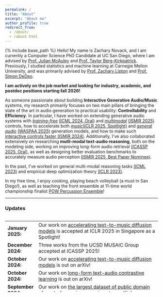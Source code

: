 ```yaml
---
permalink: /
title: "About"
excerpt: "About me"
author_profile: true
redirect_from: 
  - /about/
  - /about.html
---
```

{% include base_path %}
Hello! My name is Zachary Novack, and I am currently a Computer Science PhD Candidate at UC San Diego, where I am advised by <a href="https://cseweb.ucsd.edu/~jmcauley/" target="_blank">Prof. Julian McAuley</a> and <a href="https://cseweb.ucsd.edu/~tberg/" target="_blank">Prof. Taylor Berg-Kirkpatrick</a>. Previously, I studied statistics and machine learning at Carnegie Mellon University, and was primarily advised by <a href="https://www.zacharylipton.com/" target="_blank">Prof. Zachary Lipton</a> and <a href="https://sites.santafe.edu/~simon/" target="_blank">Prof. Simon DeDeo</a>. 

**I am actively on the job market and looking for industry, academic, and postdoc positions starting fall 2026!**


As someone passionate about building **Interactive Generative Audio/Music** systems, my research primarily focuses on two main pillars of bringing the state of the art in audio generation to practical usability: **Controllability** and **Efficiency**. In particular, I have worked on extending generative audio systems with <a href="https://ditto-music.github.io/web/" target="_blank">*training-free*</a>  [(ICML 2024, Oral)](https://arxiv.org/abs/2401.12179) and <a href="https://havenpersona.github.io/ossl-v1/" target="_blank">*multimodal*</a> [(ISMIR 2025)](https://arxiv.org/abs/2506.12573) controls, how to accelerate both <a href="https://presto-music.github.io/web/" target="_blank">*music*</a>[(ICLR 2025, Spotlight)](https://arxiv.org/abs/2410.05167) and <a href="https://arc-text2audio.github.io/web/" target="_blank">*general audio*</a> [(WASPAA 2025)](https://arxiv.org/abs/2505.08175) generation models, and how to make such <a href="https://ditto-music.github.io/ditto2/" target="_blank">interactive controls faster </a>  [(ISMIR 2024)](https://arxiv.org/abs/2405.20289).
 Additionally, I've also collaborated extensively on researching **mutli-modal text-audio reasoning**, both on the modeling side, working on improving long-form audio retrieval [(ICASSP 2025, Oral)](https://arxiv.org/abs/2410.02271), as well as designing better evaluation benchmarks to accurately measure audio perception [(ISMIR 2025, Best Paper Nominee)](https://arxiv.org/abs/2504.00369).
<!-- Specifically, I have been recently interested in controllable systems for music learning, predicting student classroom performance, and widely making deep learning an empirically-motivated research practice.  -->

In the past, I've worked on general multi-modal reasoning tasks [(ICML 2023)](https://arxiv.org/abs/2302.02551) and empirical deep optimization theory [(ICLR 2023)](https://arxiv.org/abs/2211.15853).

<!-- In the past, I have also worked extensively in computational social science, chiefly within the realms of linguistic bias and social media usage. -->

In my free time, I enjoy cooking, playing beach volleyball (a must in San Diego!), as well as teaching the front ensemble at 11-time world championship finalist [POW Percussion Ensemble](https://pulsepercussion.org/pow)!

<hr>

<h3 id="updates"><strong>Updates</strong></h3>
<style> table, tr, td { border: none; }</style>
<div style="height:250px;overflow:auto;border:0px;border-collapse: collapse;">
<table border="none" style="border:0px;border-collapse: collapse;" rules="none">
<colgroup><col span="1" style="width: 12%;"><col span="1" style="width: 88%;"></colgroup><tbody><tr><td>
<b> January 2025:</b></td><td> Our work on <a href="https://presto-music.github.io/web/">accelerating text-to-music diffusion models</a> is accepted at ICLR 2025 in Singapore as a Spotlight!</td></tr><tr><td> 
<b> December 2024:</b></td><td> Three works from the UCSD MUSAIC Group accepted at ICASSP 2025!</td></tr><tr><td> 
<b> October 2024:</b></td><td> Our work on <a href="https://presto-music.github.io/web/">accelerating text-to-music diffusion models</a> is out on arXiv!</td></tr><tr><td> 
<b> October 2024:</b></td><td> Our work on <a href="https://arxiv.org/abs/2410.02271">long-form text-audio contrastive learning</a> is out on arXiv!</td></tr><tr><td> 
<b> September 2024:</b></td><td> Our work on <a href="https://pnlong.github.io/PDMX.demo/">the largest dataset of public domain of symbolic music scores</a> is out on arXiv!</td></tr><tr><td> 
<b> June 2024:</b></td><td> Our work on <a href="https://ditto-music.github.io/ditto2/">accelerated training-free editing and control for text-to-music diffusion models</a> is accepted at ISMIR 2024 in San Francisco!</td></tr><tr><td> 
<b> May 2024:</b></td><td> Our work on <a href="https://ditto-music.github.io/web/">training-free editing and control for text-to-music diffusion models</a> is accepted at ICML 2024 in Vienna as an ORAL, and our work on <a href="https://arxiv.org/abs/2302.02551">unsupervised lead sheet generation</a> is accepted at the AES Symposium for AI and the Musician in Boston!</td></tr><tr><td> 
<b> January 2024:</b></td><td> Our work on <a href="https://ditto-music.github.io/web/">training-free editing and control for text-to-music diffusion models</a> is out on arxiv!</td></tr><tr><td> 
<b> October 2023:</b></td><td> Our work on <a href="https://arxiv.org/abs/2302.02551">unsupervised lead sheet generation</a> is out on arxiv!</td></tr><tr><td> 
<b> June 2023:</b></td><td> Started Research Scientist internship with Nicholas Bryan at the Adobe Research Audio Group!</td></tr><tr><td> 
<b> April 2023:</b></td><td> Our work on <a href="https://arxiv.org/abs/2302.02551"> augmenting CLIP zero-shot inference with hierarchical label sets</a> was accepted to ICML 2023 in Honolulu, Hawaii!</td></tr><tr><td> 
<b> March 2023:</b></td><td> Our work on <a href="https://arxiv.org/abs/2302.02551"> augmenting CLIP zero-shot inference with hierarchical label sets</a> was accepted to the ICLR 2023 1st Workshop on Multimodal Representation Learning!</td></tr><tr><td> 
<b> January 2023:</b></td><td> Our work on <a href="https://arxiv.org/abs/2211.15853"> understanding implicit regularization mechanisms in SGD</a> was accepted to ICLR 2023 in Kigali, Rwanda!</td></tr><tr><td> 
<b> December 2022:</b></td><td> Our work on <a href="https://arxiv.org/abs/2211.15853"> understanding implicit regularization mechanisms in SGD</a> got accepted to the NeurIPS 2022 Workshop on the Benefits of Higher Order Optimization in Machine Learning (HOO-ML), as a Spotlight and won Best Poster!</td></tr><tr><td>
<b> September 2022:</b></td><td> Began CS PhD at UCSD!</td></tr><tr><td>
<b> May 2022:</b></td><td> Submitted senior thesis on modeling social media addiction on Twitter to <a href="https://kilthub.cmu.edu/articles/thesis/Down_the_Rabbit_Hole_Modeling_Twitter_Dynamics_through_Bayesian_Inference/20638989" >CMU Kilthub</a>. </td></tr><tr><td>
<b> May 2022:</b></td><td> Graduated from CMU with B.S. in Statistics & Machine Learning, and a minor in Sonic Arts!</td></tr></tbody></table></div>